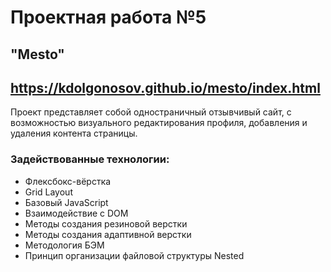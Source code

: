 # Проектная работа №5
## "Mesto"
## https://kdolgonosov.github.io/mesto/index.html

Проект представляет собой одностраничный отзывчивый сайт, с возможностью визуального редактирования профиля, добавления и удаления контента страницы.

### Задействованные технологии:
- Флексбокс-вёрстка
- Grid Layout
- Базовый JavaScript
- Взаимодействие с DOM
- Методы создания резиновой верстки
- Методы создания адаптивной верстки
- Методология БЭМ
- Принцип организации файловой структуры Nested